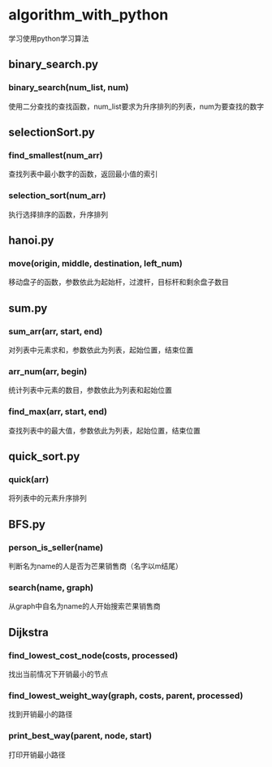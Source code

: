 # algorithm_with_python
学习使用python学习算法

## binary_search.py
### binary_search(num_list, num)
使用二分查找的查找函数，num_list要求为升序排列的列表，num为要查找的数字

## selectionSort.py
### find_smallest(num_arr)
查找列表中最小数字的函数，返回最小值的索引  
### selection_sort(num_arr)
执行选择排序的函数，升序排列

## hanoi.py
### move(origin, middle, destination, left_num)
移动盘子的函数，参数依此为起始杆，过渡杆，目标杆和剩余盘子数目

## sum.py
### sum_arr(arr, start, end)
对列表中元素求和，参数依此为列表，起始位置，结束位置
### arr_num(arr, begin)
统计列表中元素的数目，参数依此为列表和起始位置
### find_max(arr, start, end)
查找列表中的最大值，参数依此为列表，起始位置，结束位置

## quick_sort.py
### quick(arr)
将列表中的元素升序排列

## BFS.py  
### person_is_seller(name)  
判断名为name的人是否为芒果销售商（名字以m结尾）  
### search(name, graph)  
从graph中自名为name的人开始搜索芒果销售商

## Dijkstra
### find_lowest_cost_node(costs, processed)  
找出当前情况下开销最小的节点  
### find_lowest_weight_way(graph, costs, parent, processed)  
找到开销最小的路径  
### print_best_way(parent, node, start)  
打印开销最小路径